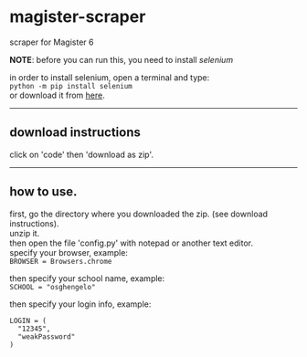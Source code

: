 # magister-scraper
scraper for Magister 6

**NOTE**: before you can run this, you need to install *selenium*

in order to install selenium, open a terminal and type:  
`python -m pip install selenium`  
or download it from [here](https://pypi.org/project/selenium/).  


---
## download instructions  
click on 'code' then 'download as zip'.  

---
## how to use.  
first, go the directory where you downloaded the zip. (see download instructions).  
unzip it.  
then open the file 'config.py' with notepad or another text editor.  
specify your browser, example:    
`BROWSER = Browsers.chrome`  

then specify your school name, example:  
`SCHOOL = "osghengelo"`  

then specify your login info, example:  
```
LOGIN = (
  "12345",
  "weakPassword"
)
```

